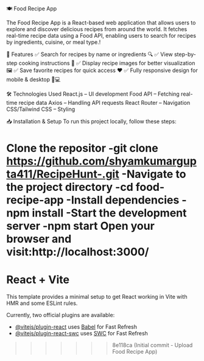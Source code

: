 🍽️ Food Recipe App

The Food Recipe App is a React-based web application that allows users to explore and discover delicious recipes from around the world. It fetches real-time recipe data using a Food API, enabling users to search for recipes by ingredients, cuisine, or meal type.!


📌 Features
✅ Search for recipes by name or ingredients 🔍
✅ View step-by-step cooking instructions 📖
✅ Display recipe images for better visualization 🖼️
✅ Save favorite recipes for quick access ❤️
✅ Fully responsive design for mobile & desktop 📱💻


🛠️ Technologies Used
React.js – UI development
Food API – Fetching real-time recipe data
Axios – Handling API requests
React Router – Navigation
CSS/Tailwind CSS – Styling



📥 Installation & Setup
To run this project locally, follow these steps:

Clone the repositor
-git clone https://github.com/shyamkumargupta411/RecipeHunt-.git
-Navigate to the project directory
-cd food-recipe-app
-Install dependencies
-npm install
-Start the development server
-npm start
Open your browser and visit:http://localhost:3000/
====================================================================================================================================================





# React + Vite

This template provides a minimal setup to get React working in Vite with HMR and some ESLint rules.

Currently, two official plugins are available:

- [@vitejs/plugin-react](https://github.com/vitejs/vite-plugin-react/blob/main/packages/plugin-react/README.md) uses [Babel](https://babeljs.io/) for Fast Refresh
- [@vitejs/plugin-react-swc](https://github.com/vitejs/vite-plugin-react-swc) uses [SWC](https://swc.rs/) for Fast Refresh
>>>>>>> 8e118ca (Initial commit - Upload Food Recipe App)
